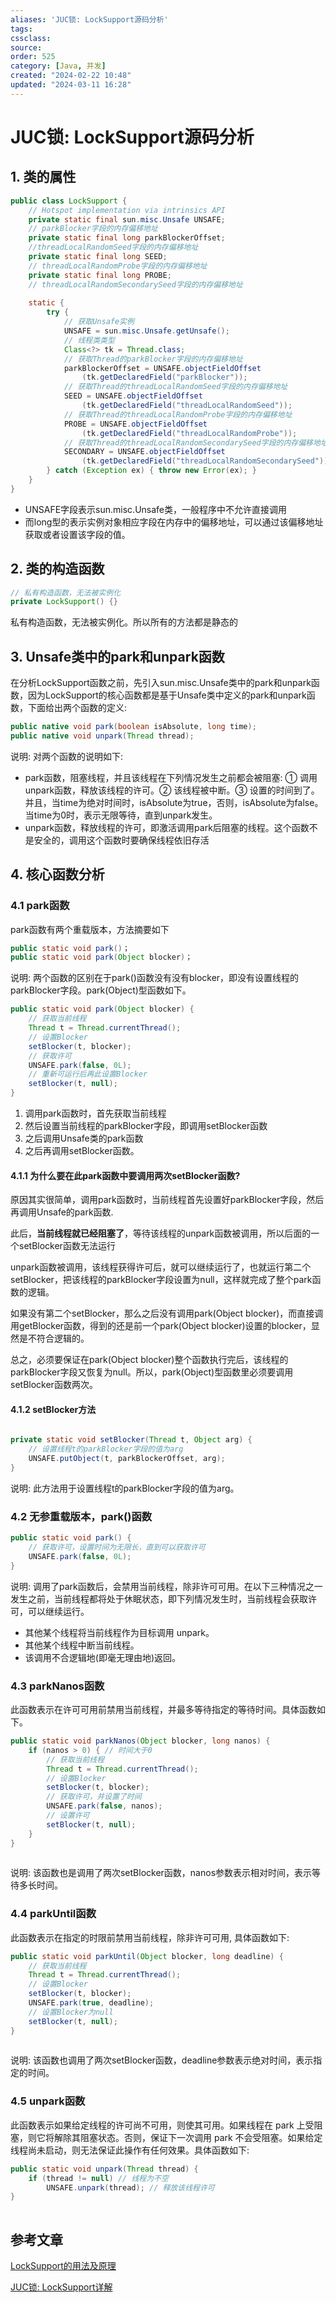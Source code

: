 ```yaml
---
aliases: 'JUC锁: LockSupport源码分析'
tags: 
cssclass:
source:
order: 525
category: [Java, 并发]
created: "2024-02-22 10:48"
updated: "2024-03-11 16:28"
---
```


# JUC锁: LockSupport源码分析

## 1. 类的属性

```java
public class LockSupport {
    // Hotspot implementation via intrinsics API
    private static final sun.misc.Unsafe UNSAFE;
    // parkBlocker字段的内存偏移地址
    private static final long parkBlockerOffset;
    //threadLocalRandomSeed字段的内存偏移地址
    private static final long SEED;
    // threadLocalRandomProbe字段的内存偏移地址
    private static final long PROBE;
    // threadLocalRandomSecondarySeed字段的内存偏移地址
    
    static {
        try {
            // 获取Unsafe实例
            UNSAFE = sun.misc.Unsafe.getUnsafe();
            // 线程类类型
            Class<?> tk = Thread.class;
            // 获取Thread的parkBlocker字段的内存偏移地址
            parkBlockerOffset = UNSAFE.objectFieldOffset
                (tk.getDeclaredField("parkBlocker"));
            // 获取Thread的threadLocalRandomSeed字段的内存偏移地址
            SEED = UNSAFE.objectFieldOffset
                (tk.getDeclaredField("threadLocalRandomSeed"));
            // 获取Thread的threadLocalRandomProbe字段的内存偏移地址
            PROBE = UNSAFE.objectFieldOffset
                (tk.getDeclaredField("threadLocalRandomProbe"));
            // 获取Thread的threadLocalRandomSecondarySeed字段的内存偏移地址
            SECONDARY = UNSAFE.objectFieldOffset
                (tk.getDeclaredField("threadLocalRandomSecondarySeed"));
        } catch (Exception ex) { throw new Error(ex); }
    }
}

```

- UNSAFE字段表示sun.misc.Unsafe类，一般程序中不允许直接调用
- 而long型的表示实例对象相应字段在内存中的偏移地址，可以通过该偏移地址获取或者设置该字段的值。

## 2. 类的构造函数

```java
// 私有构造函数，无法被实例化
private LockSupport() {}
```

私有构造函数，无法被实例化。所以所有的方法都是静态的

## 3. Unsafe类中的park和unpark函数

在分析LockSupport函数之前，先引入sun.misc.Unsafe类中的park和unpark函数，因为LockSupport的核心函数都是基于Unsafe类中定义的park和unpark函数，下面给出两个函数的定义:

```java
public native void park(boolean isAbsolute, long time);
public native void unpark(Thread thread);
```

说明: 对两个函数的说明如下:

- park函数，阻塞线程，并且该线程在下列情况发生之前都会被阻塞: ① 调用unpark函数，释放该线程的许可。② 该线程被中断。③ 设置的时间到了。并且，当time为绝对时间时，isAbsolute为true，否则，isAbsolute为false。当time为0时，表示无限等待，直到unpark发生。
- unpark函数，释放线程的许可，即激活调用park后阻塞的线程。这个函数不是安全的，调用这个函数时要确保线程依旧存活

## 4. 核心函数分析

### 4.1 park函数

park函数有两个重载版本，方法摘要如下

```java
public static void park()；
public static void park(Object blocker)；    
```

说明: 两个函数的区别在于park()函数没有没有blocker，即没有设置线程的parkBlocker字段。park(Object)型函数如下。

```java
public static void park(Object blocker) {
    // 获取当前线程
    Thread t = Thread.currentThread();
    // 设置Blocker
    setBlocker(t, blocker);
    // 获取许可
    UNSAFE.park(false, 0L);
    // 重新可运行后再此设置Blocker
    setBlocker(t, null);
}

```

1. 调用park函数时，首先获取当前线程
2. 然后设置当前线程的parkBlocker字段，即调用setBlocker函数
3. 之后调用Unsafe类的park函数
4. 之后再调用setBlocker函数。

#### 4.1.1 为什么要在此park函数中要调用两次setBlocker函数?

原因其实很简单，调用park函数时，当前线程首先设置好parkBlocker字段，然后再调用Unsafe的park函数.

此后，**当前线程就已经阻塞了**，等待该线程的unpark函数被调用，所以后面的一个setBlocker函数无法运行

unpark函数被调用，该线程获得许可后，就可以继续运行了，也就运行第二个setBlocker，把该线程的parkBlocker字段设置为null，这样就完成了整个park函数的逻辑。

如果没有第二个setBlocker，那么之后没有调用park(Object blocker)，而直接调用getBlocker函数，得到的还是前一个park(Object blocker)设置的blocker，显然是不符合逻辑的。

总之，必须要保证在park(Object blocker)整个函数执行完后，该线程的parkBlocker字段又恢复为null。所以，park(Object)型函数里必须要调用setBlocker函数两次。

#### 4.1.2 setBlocker方法

```java

private static void setBlocker(Thread t, Object arg) {
    // 设置线程t的parkBlocker字段的值为arg
    UNSAFE.putObject(t, parkBlockerOffset, arg);
}
```

说明: 此方法用于设置线程t的parkBlocker字段的值为arg。

### 4.2 无参重载版本，park()函数

```java
public static void park() {
    // 获取许可，设置时间为无限长，直到可以获取许可
    UNSAFE.park(false, 0L);
}
```

说明: 调用了park函数后，会禁用当前线程，除非许可可用。在以下三种情况之一发生之前，当前线程都将处于休眠状态，即下列情况发生时，当前线程会获取许可，可以继续运行。

- 其他某个线程将当前线程作为目标调用 unpark。
- 其他某个线程中断当前线程。
- 该调用不合逻辑地(即毫无理由地)返回。


### 4.3 parkNanos函数

此函数表示在许可可用前禁用当前线程，并最多等待指定的等待时间。具体函数如下。

```java
public static void parkNanos(Object blocker, long nanos) {
    if (nanos > 0) { // 时间大于0
        // 获取当前线程
        Thread t = Thread.currentThread();
        // 设置Blocker
        setBlocker(t, blocker);
        // 获取许可，并设置了时间
        UNSAFE.park(false, nanos);
        // 设置许可
        setBlocker(t, null);
    }
}
    
```

说明: 该函数也是调用了两次setBlocker函数，nanos参数表示相对时间，表示等待多长时间。

### 4.4 parkUntil函数

此函数表示在指定的时限前禁用当前线程，除非许可可用, 具体函数如下:

```java
public static void parkUntil(Object blocker, long deadline) {
    // 获取当前线程
    Thread t = Thread.currentThread();
    // 设置Blocker
    setBlocker(t, blocker);
    UNSAFE.park(true, deadline);
    // 设置Blocker为null
    setBlocker(t, null);
}
    
```

说明: 该函数也调用了两次setBlocker函数，deadline参数表示绝对时间，表示指定的时间。



### 4.5 unpark函数

此函数表示如果给定线程的许可尚不可用，则使其可用。如果线程在 park 上受阻塞，则它将解除其阻塞状态。否则，保证下一次调用 park 不会受阻塞。如果给定线程尚未启动，则无法保证此操作有任何效果。具体函数如下:

```java
public static void unpark(Thread thread) {
    if (thread != null) // 线程为不空
        UNSAFE.unpark(thread); // 释放该线程许可
}
    
```

## 参考文章

[LockSupport的用法及原理](https://www.jianshu.com/p/f1f2cd289205)

[JUC锁: LockSupport详解](https://pdai.tech/md/java/thread/java-thread-x-lock-LockSupport.html)